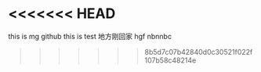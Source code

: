 
<<<<<<< HEAD
=======
this is mg github 
this is test
地方刚回家
hgf 
nbnnbc
>>>>>>> 8b5d7c07b42840d0c30521f022f107b58c48214e
